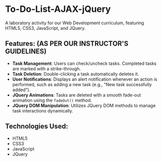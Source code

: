 # To-Do-List-AJAX-jQuery

A laboratory activity for our Web Development curriculum, featuring HTML5, CSS3, JavaScript, and JQuery.

## Features: (AS PER OUR INSTRUCTOR'S GUIDELINES)
- **Task Management**: Users can check/uncheck tasks. Completed tasks are marked with a strike-through.
- **Task Deletion**: Double-clicking a task automatically deletes it.
- **User Notifications**: Displays an alert notification whenever an action is performed, such as adding a new task (e.g., "New task successfully added").
- **JQuery Animations**: Tasks are deleted with a smooth fade-out animation using the `fadeOut()` method.
- **JQuery DOM Manipulation**: Utilizes JQuery DOM methods to manage task interactions dynamically.

## Technologies Used:
- HTML5
- CSS3
- JavaScript
- JQuery
